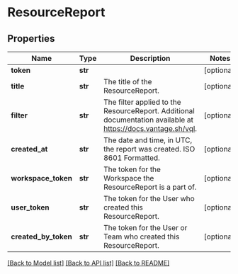 # ResourceReport

## Properties
Name | Type | Description | Notes
------------ | ------------- | ------------- | -------------
**token** | **str** |  | [optional] 
**title** | **str** | The title of the ResourceReport. | [optional] 
**filter** | **str** | The filter applied to the ResourceReport. Additional documentation available at https://docs.vantage.sh/vql. | [optional] 
**created_at** | **str** | The date and time, in UTC, the report was created. ISO 8601 Formatted. | [optional] 
**workspace_token** | **str** | The token for the Workspace the ResourceReport is a part of. | [optional] 
**user_token** | **str** | The token for the User who created this ResourceReport. | [optional] 
**created_by_token** | **str** | The token for the User or Team who created this ResourceReport. | [optional] 

[[Back to Model list]](../README.md#documentation-for-models) [[Back to API list]](../README.md#documentation-for-api-endpoints) [[Back to README]](../README.md)


